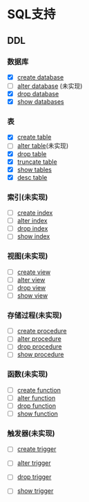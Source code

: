 # SQL支持

## DDL

### 数据库

- [x] [create database](./ddl/database/createDatabase.md)
- [ ] [alter database](./ddl/database/alterDatabase.md) (未实现)
- [x] [drop database](./ddl/database/dropDatabase.md)
- [x] [show databases](./ddl/database/showDatabase.md)

### 表

- [x] [create table](./ddl/table/createTable.md)
- [ ] [alter table](./ddl/table/alterTable.md)(未实现)
- [x] [drop table](./ddl/table/dropTable.md)
- [x] [truncate table](./ddl/table/truncateTable.md)
- [x] [show tables](./ddl/table/showTable.md)
- [x] [desc table](./ddl/table/descTable.md)

### 索引(未实现)

- [ ] [create index](./ddl/index/createIndex.md)
- [ ] [alter index](./ddl/index/alterIndex.md)
- [ ] [drop index](./ddl/index/dropIndex.md)
- [ ] [show index](./ddl/index/showIndex.md)

### 视图(未实现)

- [ ] [create view](./ddl/view/createView.md)
- [ ] [alter view](./ddl/view/alterView.md)
- [ ] [drop view](./ddl/view/dropView.md)
- [ ] [show view](./ddl/view/showView.md)

### 存储过程(未实现)

- [ ] [create procedure](./ddl/procedure/createProcedure.md)
- [ ] [alter procedure](./ddl/procedure/alterProcedure.md)
- [ ] [drop procedure](./ddl/procedure/dropProcedure.md)
- [ ] [show procedure](./ddl/procedure/showProcedure.md)

### 函数(未实现)

- [ ] [create function](./ddl/function/createFunction.md)
- [ ] [alter function](./ddl/function/alterFunction.md)
- [ ] [drop function](./ddl/function/dropFunction.md)
- [ ] [show function](./ddl/function/showFunction.md)

### 触发器(未实现)

- [ ] [create trigger](./ddl/trigger/createTrigger.md)
- [ ] [alter trigger](./ddl/trigger/alterTrigger.md)
- [ ] [drop trigger](./ddl/trigger/dropTrigger.md)
- [ ] [show trigger](./ddl/trigger/showTrigger.md)





